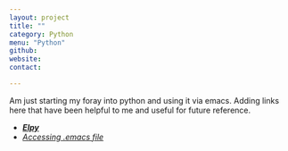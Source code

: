 ```yaml
---
layout: project
title: ""
category: Python
menu: "Python"
github:
website:
contact:

---
```

Am just starting my foray into python and using it via emacs. Adding links here that have been helpful to me and useful for future reference.

- [_**Elpy**_](https://elpy.readthedocs.io/en/latest/index.html)
- [_Accessing .emacs file_](http://stackoverflow.com/questions/10545437/how-to-disable-the-beep-in-emacs-on-windows)
